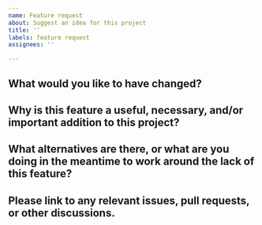 ```yaml
---
name: Feature request
about: Suggest an idea for this project
title: ''
labels: feature request
assignees: ''

---
```


<!--
This issue template is for feature requests. If you are reporting a bug instead, please switch templates.
To fill this out, simply replace these comments with your answers.
-->

## What would you like to have changed?
<!-- Describe the feature or enhancement you are requesting -->


## Why is this feature a useful, necessary, and/or important addition to this project?
<!-- Please justify why this change adds value to the project, considering the added maintenance burden and complexity the change introduces -->


## What alternatives are there, or what are you doing in the meantime to work around the lack of this feature?
<!-- We want to get an idea of what is being done in practice, or how other projects support your feature -->


## Please link to any relevant issues, pull requests, or other discussions.
<!-- This adds crucial context to your feature request and can speed things up -->
